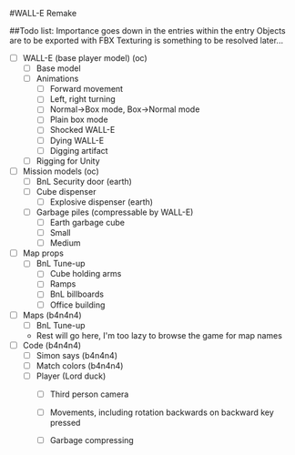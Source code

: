 #WALL-E Remake

##Todo list:
Importance goes down in the entries within the entry 
Objects are to be exported with FBX
Texturing is something to be resolved later...
- [ ] WALL-E (base player model) (oc)
  - [ ] Base model
  - [ ] Animations
	- [ ] Forward movement
	- [ ] Left, right turning 
	- [ ] Normal->Box mode, Box->Normal mode
	- [ ] Plain box mode
	- [ ] Shocked WALL-E
	- [ ] Dying WALL-E
	- [ ] Digging artifact
  - [ ] Rigging for Unity
- [ ] Mission models (oc)
  - [ ] BnL Security door (earth)
  - [ ] Cube dispenser
    - [ ] Explosive dispenser (earth)
  - [ ] Garbage piles (compressable by WALL-E)
    - [ ] Earth garbage cube
	- [ ] Small
	- [ ] Medium
- [ ] Map props
  - [ ] BnL Tune-up
    - [ ] Cube holding arms
	- [ ] Ramps 
	- [ ] BnL billboards
	- [ ] Office building
- [ ] Maps (b4n4n4)
  - [ ] BnL Tune-up
  - Rest will go here, I'm too lazy to browse the game for map names
- [ ] Code (b4n4n4)
  - [ ] Simon says (b4n4n4)
  - [ ] Match colors (b4n4n4)
  - [ ] Player (Lord duck)
    - [ ] Third person camera 
	- [ ] Movements, including rotation backwards on backward key pressed
    - [ ] Garbage compressing
	